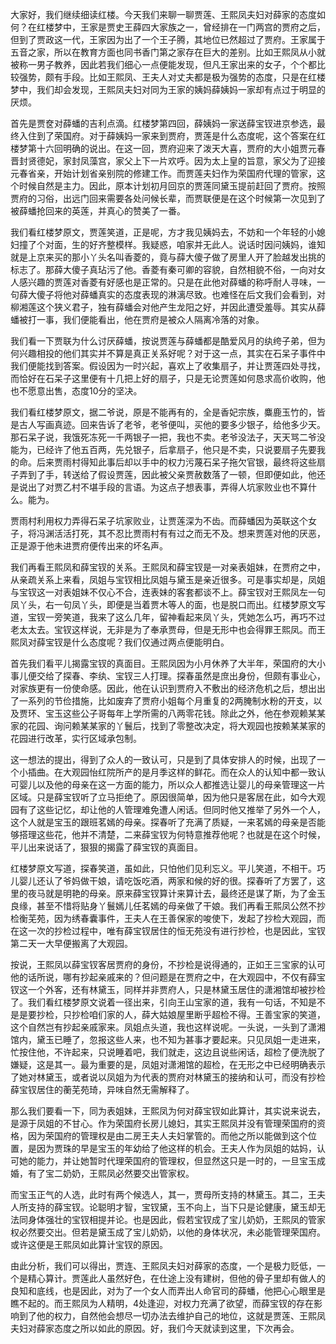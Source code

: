 
大家好，我们继续细读红楼。今天我们来聊一聊贾莲、王熙凤夫妇对薛家的态度如何？在红楼梦中，王家是贾史王薛四大家族之一，曾经排在一门两宫的贾府之后，但到了贾政这一代，王家因为出了一个王子腾，其地位已然超过了贾府。王家属于五音之家，所以在教育方面也同书香门第之家存在巨大的差别。比如王熙凤从小就被称一男子教养，因此若我们细心一点便能发现，但凡王家出来的女子，个个都比较强势，颇有手段。比如王熙凤、王夫人对丈夫都是极为强势的态度，只是在红楼梦中，我们却会发现，王熙凤夫妇对同为王家的姨妈薛姨妈一家却有点过于明显的厌烦。

首先是贾奁对薛蟠的吉利点滴。红楼梦第四回，薛姨妈一家送薛宝钗进京参选，最终入住到了荣国府。对于薛姨妈一家来到贾府，贾莲是什么态度呢，这个答案在红楼梦第十六回明确的说出。在这一回，贾府迎来了泼天大喜，贾府的大小姐贾元春晋封贤德妃，家封凤藻宫，家父上下一片欢呼。因为太上皇的旨意，家父为了迎接元春省亲，开始计划省亲别院的修建工作。而贾莲夫妇作为荣国府代理的管家，这个时候自然是主力。因此，原本计划初月回京的贾莲同黛玉提前赶回了贾府。按照贾府的习俗，出远门回来需要各处问候长辈，而贾联便是在这个时候第一次见到了被薛蟠抢回来的英莲，并真心的赞美了一番。

我们看红楼梦原文，贾莲笑道，正是呢，方才我见姨妈去，不妨和一个年轻的小媳妇撞了个对面，生的好齐整模样。我疑惑，咱家并无此人。说话时因问姨妈，谁知就是上京来买的那小丫头名叫香菱的，竟与薛大傻子做了房里人开了脸越发出挑的标志了。那薛大傻子真玷污了他。香菱有秦可卿的容貌，自然相貌不俗，一向对女人感兴趣的贾莲对香菱有好感也是正常的。只是在此他对薛蟠的称呼耐人寻味，一句薛大傻子将他对薛蟠真实的态度表现的淋漓尽致。也难怪在后文我们会看到，对柳湘莲这个狭义君子，独有薛蟠会对他产生龙阳之好，并因此遭受羞辱。其实从薛蟠被打一事，我们便能看出，他在贾府是被众人隔离冷落的对象。

我们看一下贾联为什么讨厌薛蟠，按说贾莲与薛蟠都是酷爱风月的纨绔子弟，但为何兴趣相投的他们其实并不算是真正关系好呢？对于这一点，其实在石呆子事件中我们便能找到答案。假设因为一时兴起，喜欢上了收集扇子，并让贾莲四处寻找，而恰好在石呆子这里便有十几把上好的扇子，只是无论贾莲如何恳求高价收购，他也不愿意出售，态度10分的坚决。

我们看红楼梦原文，据二爷说，原是不能再有的，全是香妃宗族，麋鹿玉竹的，皆是古人写画真迹。回来告诉了老爷，老爷便叫，买他的要多少银子，给他多少天。那石呆子说，我饿死冻死一千两银子一把，我也不卖。老爷没法子，天天骂二爷没能为，已经许了他五百两，先兑银子，后拿扇子，他只是不卖，只说要扇子先要我的命。后来贾雨村得知此事后却以手中的权力污蔑石呆子拖欠官银，最终将这些扇子弄到了手，转送给了假设贾莲，因此被父亲贾赦数落了一顿，但即便如此，他还是说出了对贾乙村不堪手段的言语。为这点子想表事，弄得人坑家败业也不算什么。能为。

贾雨村利用权力弄得石呆子坑家败业，让贾莲深为不齿。而薛蟠因为英联这个女子，将冯渊活活打死，其不忍比贾雨村有有过之而无不及。想来贾莲对他的厌恶，正是源于他未进贾府便传出来的坏名声。

我们再看王熙凤和薛宝钗的关系。王熙凤和薛宝钗是一对亲表姐妹，在贾府之中，从亲疏关系上来看，凤姐与宝钗相比凤姐与黛玉是亲近很多。可是事实却是，凤姐与宝钗这一对表姐妹不仅心不合，连表妹的客套都谈不上。薛宝钗对王熙凤左一句凤丫头，右一句凤丫头，即便是当着贾木等人的面，也是脱口而出。红楼梦原文写道，宝钗一旁笑道，我来了这么几年，留神看起来凤丫头，凭她怎么巧，再巧不过老太太去。宝钗这样说，无非是为了奉承贾母，但是无形中也会得罪王熙凤。而王熙凤对薛宝钗是什么态度呢？我们仅通过两点便能明白。

首先我们看平儿揭露宝钗的真面目。王熙凤因为小月休养了大半年，荣国府的大小事儿便交给了探春、李纨、宝钗三人打理。探春虽然是庶出身份，但颇有事业心，对家族更有一份使命感。因此，他在认识到贾府入不敷出的经济危机之后，想出出了一系列的节俭措施，比如废弃了贾府小姐每个月重复的2两腌制水粉的开支，以及贾环、宝玉这些公子哥每年上学所需的八两零花钱。除此之外，他在参观赖某某家的花园、询问赖某某家的丫鬟后，找到了零整改决定，将大观园也按赖某某家的花园进行改革，实行区域承包制。

这一想法的提出，得到了众人的一致认可，只是到了具体安排人的时候，出现了一个小插曲。在大观园怡红院所产的是月季这样的鲜花。而在众人的认知中都一致认可婴儿以及他的母亲在这一方面的能力，所以众人都推选让婴儿的母亲管理这一片区域。只是薛宝钗听了立马拒绝了。原因很简单，因为他只是客居在此，如今大观园有了这些记忆，却让他的人管理难免遭人闲话。但同时他又推举了另外一个人，这个人就是宝玉的跟班茗嫣的母亲。探春听了充满了质疑，一来茗嫣的母亲是否能够搭理这些花，他并不清楚，二来薛宝钗为何特意推荐他呢？也就是在这个时候，平儿出来说话了，狠狠的揭露了薛宝钗的真面目。

红楼梦原文写道，探春笑道，虽如此，只怕他们见利忘义。平儿笑道，不相干。巧儿婴儿还认了爷妈做干娘，请吃饭吃酒，两家和候的好的很。探春听了方罢了，这里的夜马就是明艳的母亲。原来薛宝钗算计来算计去，最终还是谋了斯，为了金玉良缘，甚至不惜将贴身丫鬟嫣儿任茗嫣的母亲做了干娘。我们再看王熙凤公然不抄检衡芜苑，因为绣春囊事件，王夫人在王善保家的唆使下，发起了抄检大观园，而在这一次的抄检过程中，唯有薛宝钗居住的恒无苑没有进行抄检，也是因此，宝钗第二天一大早便搬离了大观园。

按说，王熙凤以薛宝钗客居贾府的身份，不抄检是说得通的，正如王三宝家的认可他的话所说，哪有抄起亲戚来的？但问题是在贾府之中，在大观园中，不仅有薛宝钗这一个外客，还有林黛玉，同样并非贾府人，只是林黛玉居住的潇湘馆却被抄检了。我们看红楼梦原文说着一径出来，引向王山宝家的道，我有一句话，不知是不是是要抄检，只抄检咱们家的人，薛大姑娘屋里断乎超检不得。王善宝家的笑道，这个自然岂有抄起亲戚家来。凤姐点头道，我也这样说呢。一头说，一头到了潇湘馆内，黛玉已睡了，忽报这些人来，也不知为甚事才要起来。只见凤姐一走进来，忙按住他，不许起来，只说睡着吧，我们就走，这边且说些闲话，超检了便洗脱了嫌疑，这是其一。最为重要的是，凤姐对潇湘馆的超检，在无形之中已经明确表示了她对林黛玉，或者说以凤姐为为代表的贾府对林黛玉的接纳和认可，而没有抄检薛宝钗居住的蘅芜苑琦，异味自然无需解释了。

那么我们要看一下，同为表姐妹，王熙凤为何对薛宝钗如此算计，其实说来说去，是源于凤姐的不甘心。作为荣国府长房儿媳妇，其实王熙凤并没有管理荣国府的资格，因为荣国府的管理权是由二房王夫人夫妇掌管的。而他之所以能做到这个位置，是因为贾珠的早是宝玉的年幼给了他这样的机会。王夫人作为凤姐的姑妈，认可她的能力，并让她暂时代理荣国府的管理权，但显然这只是一时的，一旦宝玉成婚，有了宝二奶奶，王熙凤必然要交出管家权。

而宝玉正气的人选，此时有两个候选人，其一，贾母所支持的林黛玉。其二，王夫人所支持的薛宝钗。论聪明才智，宝钗黛，玉不向上，当下只是论健康，黛玉却无法同身体强壮的宝钗相提并论。也是因此，假若宝钗成了宝儿奶奶，王熙凤的管家权必然要交出。但若是黛玉成了宝儿奶奶，以他的身体状况，未必能管理荣国府。或许这便是王熙凤如此算计宝钗的原因。

由此分析，我们可以得出，贾连、王熙凤夫妇对薛家的态度，一个是极力贬低，一个是精心算计。贾莲此人虽然好色，在仕途上没有建树，但他的骨子里却有做人的良知和底线，也是因此，对为了一个女人而弄出人命官司的薛蟠，他把心心眼里是瞧不起的。而王熙凤为人精明，4处逢迎，对权力充满了欲望，而薛宝钗的存在影响到了他的权力，自然他会想尽一切办法去维护自己的地位，这就是贾莲、王熙凤夫妇对薛家态度之所以如此的原因。好，我们今天就读到这里，下次再会。


